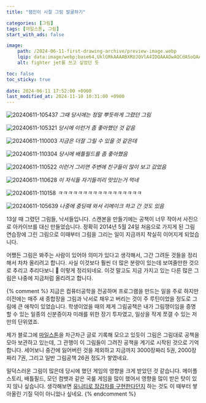 ```yaml
---
title: "잼민이 시절 그림 발굴하기"

categories: [그림]
tags: [마일스톤, 그림]
start_with_ads: false

image:
    path: /2024-06-11-first-drawing-archive/preview-image.webp
    lqip: data:image/webp;base64,UklGRkAAAABXRUJQVlA4IDQAAADwAQCdASoQAAgAAUAmJaQAAxeeWOcXmAAA/v40sMcuA/xORxchHG8Nwik+NPbpaQX0k4AA
    alt: fighter jet를 쓰고 싶었던 듯

toc: false
toc_sticky: true
 
date: 2024-06-11 17:52:00 +0900
last_modified_at: 2024-11-10 10:31:00 +0900
---
```


![20240611-105437](/drawing/legacy/20240611_105437.webp)
_그때 당시에는 정말 뿌듯하게 그렸던 그림_

![20240611-105321](/drawing/legacy/20240611_105321.webp)
_당시에 이런거 좀 좋아했던 것 같음_

![20240611-110003](/drawing/legacy/20240611_110003.webp)
_지금은 더잘 그릴 수 있을 것 같은데_

![20240611-110304](/drawing/legacy/20240611_110304.webp)
_당시에 배틀필드를 좀 좋아했음_

![20240611-110522](/drawing/legacy/20240611_110522.webp)
_이런거 그리면 주변에 친구들이 많이 보고 갔었음_

![20240611-110628](/drawing/legacy/20240611_110628.webp)
_이 자식들 자기들끼리 맛있는거 먹네_

![20240611-110158](/drawing/legacy/20240611_110158.webp)
_ㅋㅋㅋㅋㅋㅋㅋㅋㅋㅋㅋㅋㅋㅋㅋㅋㅋ_

![20240611-105639](/drawing/legacy/20240611_105639.webp)
_나중에 중딩때 와서 리메이크 하고 간 것도 있음_

13살 때 그렸던 그림들, 낙서들입니다. 스캔본을 만들기에는 공책이 너무 작아서 사진으로 아카이브를 대신 만들었습니다. 정확히 2014년 5월 24일 처음으로 가지게 된 그림 연습장에 그린 그림으로 이때부터 그림을 그리는 일이 지금까지 착실히 이어지게 되었습니다.

어쨌든 그림은 봐주는 사람이 있어야 의미가 있다고 생각해서, 그간 그려둔 것들을 정리해서 차차 올리려고 합니다. 사실 이것보다 훨씬 더 많은 분량이 있는데 보여줄만한 것으로 추리고 추리다보니 🥲 이렇게 정리되네요. 이것 말고도 지금 가지고 있는 다른 많은 그림은 나중에 지금처럼 올리려고 합니다.

{% comment %}
지금은 컴퓨터공학을 전공하며 프로그램을 만드는 일을 주로 하지만 이전에는 매주 새 종합장을 그림과 낙서로 채우고 버리는 것이 주 루틴이었을 정도로 그림에 큰 애착이 있었습니다. 학생이었을 때의 제게 그림공책은 내가 그림쟁이임을 증명할 수 있는 일종의 신분증이자 미래를 위한 장기 투자였고, 일상을 작게 쪼갤 수 있는 저만의 단위였죠.

제가 블로그에 [마일스톤](https://hyngng.github.io/categories/%EB%A7%88%EC%9D%BC%EC%8A%A4%ED%86%A4/)을 차근차근 글로 기록해 모으고 있듯이 그림은 그림대로 공책을 모아 보관하고 있는데, 그 관행이 이 그림들이 그려진 공책을 계기로 시작된 것으로 기억합니다. 세어보니 중간에 잃어버린 것을 제외하고 지금까지 3000장짜리 5권, 2000장짜리 7권, 그리고 일반 그림공책 26권 정도가 쌓였네요.

밀덕스러운 그림이 많은데 당시에 했던 게임의 영향을 크게 받았던 것 같습니다. 메이플스토리, 배틀필드, 모던 컴뱃과 같은 국룰 게임을 많이 했어서 영향을 많이 받은 탓이 있지 않나 싶습니다. 생각해보면 [유니티로 장갑차를 구현한다던지](https://hyngng.github.io/posts/lavad/) 하는 것도 이 때부터 쌓아올린 기질 덕이 아니었나 싶네요.
{% endcomment %}